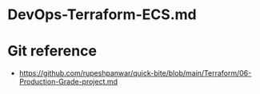 # DevOps-Terraform-ECS.md

# Git reference
- https://github.com/rupeshpanwar/quick-bite/blob/main/Terraform/06-Production-Grade-project.md
